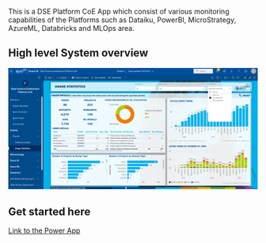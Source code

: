 This is a DSE Platform CoE App which consist of various monitoring capabilities of the Platforms such as Dataiku, PowerBI, MicroStrategy, AzureML, Databricks and MLOps area. 


## High level System overview
![CoE.png](https://github.com/PrezSeah/galleryres/blob/main/dse-app/platform-coe/images/Platform-CoE-2-Dataiku.png)

## Get started here
[Link to the Power App](https://apps.powerapps.com/play/2a240bab-6460-41c1-8fbc-2820d938466d?tenantId=ff9c7474-421d-4957-8d47-c4b64dec87b5&source=portal&screenColor=rgba%280%2C+79%2C+159%2C+1%29&skipAppMetadata=true)
